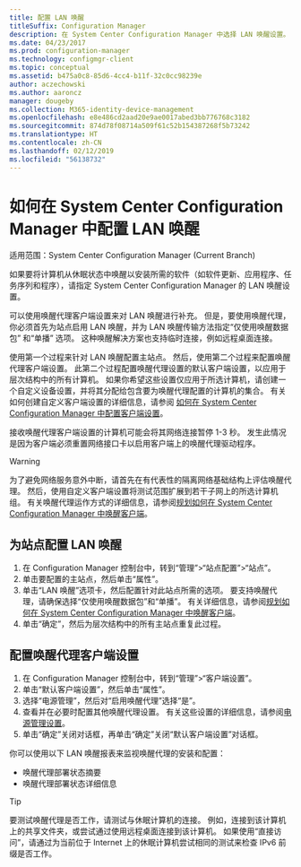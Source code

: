 ```yaml
---
title: 配置 LAN 唤醒
titleSuffix: Configuration Manager
description: 在 System Center Configuration Manager 中选择 LAN 唤醒设置。
ms.date: 04/23/2017
ms.prod: configuration-manager
ms.technology: configmgr-client
ms.topic: conceptual
ms.assetid: b475a0c8-85d6-4cc4-b11f-32c0cc98239e
author: aczechowski
ms.author: aaroncz
manager: dougeby
ms.collection: M365-identity-device-management
ms.openlocfilehash: e8e486cd2aad20e9ae0017abed3bb776768c3182
ms.sourcegitcommit: 874d78f08714a509f61c52b154387268f5b73242
ms.translationtype: HT
ms.contentlocale: zh-CN
ms.lasthandoff: 02/12/2019
ms.locfileid: "56138732"
---
```

# <a name="how-to-configure-wake-on-lan-in-system-center-configuration-manager"></a>如何在 System Center Configuration Manager 中配置 LAN 唤醒

适用范围：System Center Configuration Manager (Current Branch)

如果要将计算机从休眠状态中唤醒以安装所需的软件（如软件更新、应用程序、任务序列和程序），请指定 System Center Configuration Manager 的 LAN 唤醒设置。

可以使用唤醒代理客户端设置来对 LAN 唤醒进行补充。 但是，要使用唤醒代理，你必须首先为站点启用 LAN 唤醒，并为 LAN 唤醒传输方法指定“仅使用唤醒数据包”  和“单播”  选项。 这种唤醒解决方案也支持临时连接，例如远程桌面连接。

使用第一个过程来针对 LAN 唤醒配置主站点。 然后，使用第二个过程来配置唤醒代理客户端设置。 此第二个过程配置唤醒代理设置的默认客户端设置，以应用于层次结构中的所有计算机。 如果你希望这些设置仅应用于所选计算机，请创建一个自定义设备设置，并将其分配给包含要为唤醒代理配置的计算机的集合。 有关如何创建自定义客户端设置的详细信息，请参阅 [如何在 System Center Configuration Manager 中配置客户端设置](../../../core/clients/deploy/configure-client-settings.md)。

接收唤醒代理客户端设置的计算机可能会将其网络连接暂停 1-3 秒。 发生此情况是因为客户端必须重置网络接口卡以启用客户端上的唤醒代理驱动程序。

> [!WARNING]
> 为了避免网络服务意外中断，请首先在有代表性的隔离网络基础结构上评估唤醒代理。 然后，使用自定义客户端设置将测试范围扩展到若干子网上的所选计算机组。 有关唤醒代理运作方式的详细信息，请参阅[规划如何在 System Center Configuration Manager 中唤醒客户端](../../../core/clients/deploy/plan/plan-wake-up-clients.md)。

## <a name="to-configure-wake-on-lan-for-a-site"></a>为站点配置 LAN 唤醒

1. 在 Configuration Manager 控制台中，转到“管理”>“站点配置”>“站点”。
2. 单击要配置的主站点，然后单击“属性”。
3. 单击“LAN 唤醒”选项卡，然后配置针对此站点所需的选项。 要支持唤醒代理，请确保选择“仅使用唤醒数据包”和“单播”。 有关详细信息，请参阅[规划如何在 System Center Configuration Manager 中唤醒客户端](../../../core/clients/deploy/plan/plan-wake-up-clients.md)。
4. 单击“确定”，然后为层次结构中的所有主站点重复此过程。

## <a name="to-configure-wake-up-proxy-client-settings"></a>配置唤醒代理客户端设置

1. 在 Configuration Manager 控制台中，转到“管理”>“客户端设置”。
2. 单击“默认客户端设置”，然后单击“属性”。
3. 选择“电源管理”，然后对“启用唤醒代理”选择“是”。
4. 查看并在必要时配置其他唤醒代理设置。 有关这些设置的详细信息，请参阅[电源管理设置](../../../core/clients/deploy/about-client-settings.md#power-management)。
5. 单击“确定”关闭对话框，再单击“确定”关闭“默认客户端设置”对话框。

你可以使用以下 LAN 唤醒报表来监视唤醒代理的安装和配置：

- 唤醒代理部署状态摘要
- 唤醒代理部署状态详细信息

> [!TIP]
> 要测试唤醒代理是否工作，请测试与休眠计算机的连接。 例如，连接到该计算机上的共享文件夹，或尝试通过使用远程桌面连接到该计算机。 如果使用“直接访问”，请通过为当前位于 Internet 上的休眠计算机尝试相同的测试来检查 IPv6 前缀是否工作。
